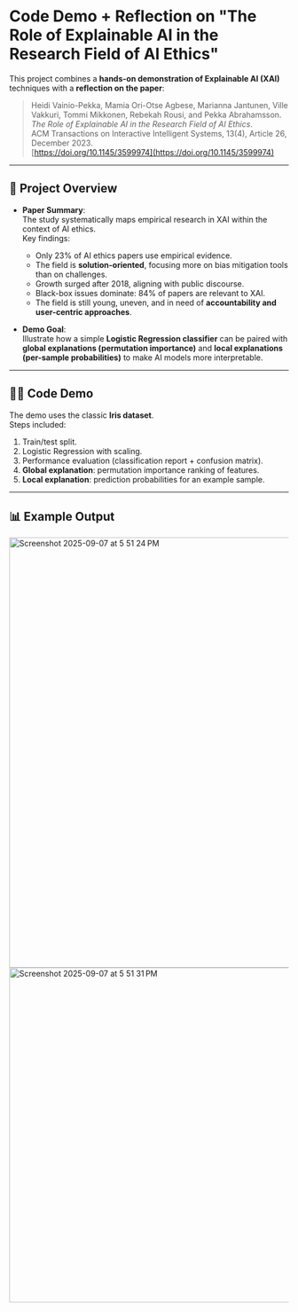 # Code Demo + Reflection on "The Role of Explainable AI in the Research Field of AI Ethics"

This project combines a **hands-on demonstration of Explainable AI (XAI)** techniques with a **reflection on the paper**:

> Heidi Vainio-Pekka, Mamia Ori-Otse Agbese, Marianna Jantunen, Ville Vakkuri, Tommi Mikkonen, Rebekah Rousi, and Pekka Abrahamsson.  
> *The Role of Explainable AI in the Research Field of AI Ethics*.  
> ACM Transactions on Interactive Intelligent Systems, 13(4), Article 26, December 2023.  
> [https://doi.org/10.1145/3599974](https://doi.org/10.1145/3599974)

---

## 📖 Project Overview

- **Paper Summary**:  
  The study systematically maps empirical research in XAI within the context of AI ethics.  
  Key findings:
  - Only 23% of AI ethics papers use empirical evidence.  
  - The field is **solution-oriented**, focusing more on bias mitigation tools than on challenges.  
  - Growth surged after 2018, aligning with public discourse.  
  - Black-box issues dominate: 84% of papers are relevant to XAI.  
  - The field is still young, uneven, and in need of **accountability and user-centric approaches**.  

- **Demo Goal**:  
  Illustrate how a simple **Logistic Regression classifier** can be paired with **global explanations (permutation importance)** and **local explanations (per-sample probabilities)** to make AI models more interpretable.

---

## 🧑‍💻 Code Demo

The demo uses the classic **Iris dataset**.  
Steps included:
1. Train/test split.  
2. Logistic Regression with scaling.  
3. Performance evaluation (classification report + confusion matrix).  
4. **Global explanation**: permutation importance ranking of features.  
5. **Local explanation**: prediction probabilities for an example sample.  

---

## 📊 Example Output

<img width="629" height="776" alt="Screenshot 2025-09-07 at 5 51 24 PM" src="https://github.com/user-attachments/assets/45d2602c-1dea-4548-a5bf-5efacfd4b680" />
<img width="674" height="604" alt="Screenshot 2025-09-07 at 5 51 31 PM" src="https://github.com/user-attachments/assets/e4b0461f-c6ad-4b23-81f1-4b79ad370099" />




